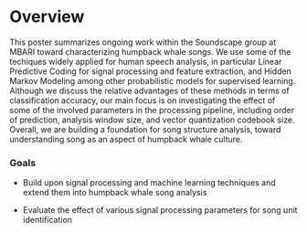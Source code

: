 # Overview

This poster summarizes ongoing work within the Soundscape group at MBARI
toward characterizing humpback whale songs. 
We use some of the techiques widely applied for human speech analysis,
in particular Linear Predictive Coding for signal processing and feature extraction,
and Hidden Markov Modeling among other probabilistic models for supervised learning.
Although we discuss the relative advantages of these methods in terms of classification
accuracy, our main focus is on investigating the effect of some of the involved
parameters in the processing pipeline, including order of prediction,
analysis window size, and vector quantization codebook size.
Overall, we are building a foundation for song structure analysis,
toward understanding song as an aspect of humpback whale culture.

### Goals

- Build upon signal processing and machine learning techniques
  and extend them into humpback whale song analysis

- Evaluate the effect of various signal processing parameters 
  for song unit identification
